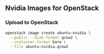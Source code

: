 ## Nvidia Images for OpenStack


### Upload to OpenStack

```bash
openstack image create ubuntu-nvidia \
  --public --disk-format qcow2 \
  --container-format bare \
  --file ubuntu-nvidia.qcow2
```
